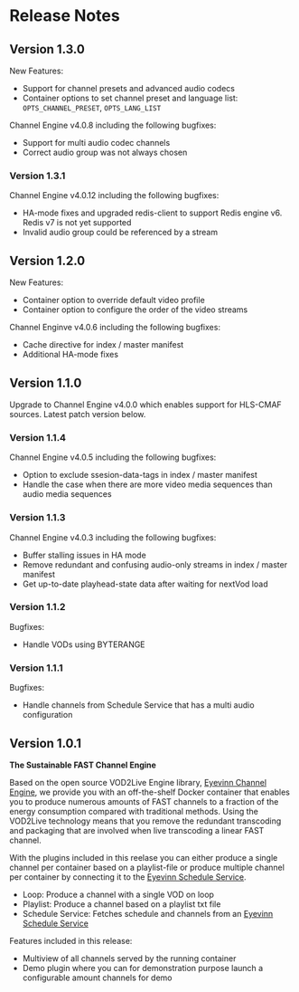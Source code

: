 # Release Notes

## Version 1.3.0

New Features:

* Support for channel presets and advanced audio codecs
* Container options to set channel preset and language list: `OPTS_CHANNEL_PRESET`, `OPTS_LANG_LIST`

Channel Engine v4.0.8 including the following bugfixes:

* Support for multi audio codec channels
* Correct audio group was not always chosen

### Version 1.3.1

Channel Engine v4.0.12 including the following bugfixes:

* HA-mode fixes and upgraded redis-client to support Redis engine v6. Redis v7 is not yet supported
* Invalid audio group could be referenced by a stream

## Version 1.2.0

New Features:

* Container option to override default video profile
* Container option to configure the order of the video streams

Channel Enginve v4.0.6 including the following bugfixes:

* Cache directive for index / master manifest
* Additional HA-mode fixes

## Version 1.1.0

Upgrade to Channel Engine v4.0.0 which enables support for HLS-CMAF sources. Latest patch version below.

### Version 1.1.4

Channel Engine v4.0.5 including the following bugfixes:

* Option to exclude ssesion-data-tags in index / master manifest
* Handle the case when there are more video media sequences than audio media sequences

### Version 1.1.3

Channel Engine v4.0.3 including the following bugfixes:

* Buffer stalling issues in HA mode
* Remove redundant and confusing audio-only streams in index / master manifest
* Get up-to-date playhead-state data after waiting for nextVod load

### Version 1.1.2

Bugfixes:

* Handle VODs using BYTERANGE

### Version 1.1.1

Bugfixes:

* Handle channels from Schedule Service that has a multi audio configuration

## Version 1.0.1 

**The Sustainable FAST Channel Engine**

Based on the open source VOD2Live Engine library, [Eyevinn Channel Engine](https://github.com/Eyevinn/channel-engine), we provide you with an off-the-shelf Docker container that enables you to produce numerous amounts of FAST channels to a fraction of the energy consumption compared with traditional methods. Using the VOD2Live technology means that you remove the redundant transcoding and packaging that are involved when live transcoding a linear FAST channel.

With the plugins included in this reelase you can either produce a single channel per container based on a playlist-file or produce multiple channel per container by connecting it to the [Eyevinn Schedule Service](https://github.com/Eyevinn/schedule-service).

- Loop: Produce a channel with a single VOD on loop
- Playlist: Produce a channel based on a playlist txt file
- Schedule Service: Fetches schedule and channels from an [Eyevinn Schedule Service](https://github.com/Eyevinn/schedule-service)

Features included in this release:

* Multiview of all channels served by the running container
* Demo plugin where you can for demonstration purpose launch a configurable amount channels for demo




